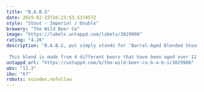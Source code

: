 ```yaml
---
title: "B.A.B.S"
date: 2019-02-15T16:23:53.537457Z
style: "Stout - Imperial / Double"
brewery: "The Wild Beer Co"
image: "https://labels.untappd.com/labels/3029908"
rating: "4.26"
description: "B.A.B.S, put simply stands for ‘Barrel-Aged Blended Stout’.  This blend is made from 4 different beers that have been aged over 12 months using four barrel types: Single Malt Whiskey, Bourbon, Olorosso & Palo Catado Sherry, and Red Wine Barrels."
untappd_url: "https://untappd.com/b/the-wild-beer-co-b-a-b-s/3029908"
abv: "11.3"
ibu: "67"
robots: noindex,nofollow
---
```


